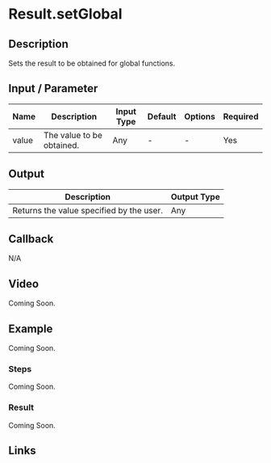 # Result.setGlobal

## Description

Sets the result to be obtained for global functions.

## Input / Parameter

| Name | Description | Input Type | Default | Options | Required |
| ------ | ------ | ------ | ------ | ------ | ------ |
| value | The value to be obtained. | Any | - | - | Yes |

## Output

| Description | Output Type |
| ------ | ------ |
| Returns the value specified by the user. | Any |

## Callback

N/A

## Video

Coming Soon.

<!-- Format: [![Video]({image-path}?raw=true)]({url-link}) -->

## Example

Coming Soon.

<!-- Share a scenario, like a user requirements. -->

### Steps

Coming Soon.

<!-- Show the steps and share some screenshots.

1. .....

Format: ![]({image-path}?raw=true) -->

### Result

Coming Soon.

<!-- Explain the output.

Format: ![]({image-path}?raw=true) -->

## Links
